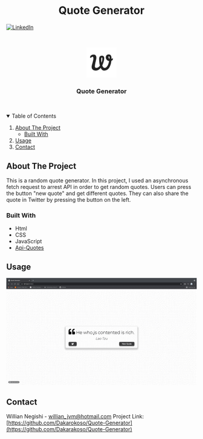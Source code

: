  <h1 align="center">Quote Generator</h1>

[![LinkedIn][linkedin-shield]][linkedin-url]

<!-- PROJECT LOGO -->
<br />
<p align="center">
    <img src="images/apple-touch-icon.png" alt="Logo" width="80" height="80">
  </a>

  <h3 align="center">Quote Generator</h3>
<br/>
</p>

<!-- TABLE OF CONTENTS -->
<details open="open">
  <summary>Table of Contents</summary>
  <ol>
    <li>
      <a href="#about-the-project">About The Project</a>
      <ul>
        <li><a href="#built-with">Built With</a></li>
      </ul>
    </li>
    <li><a href="#usage">Usage</a></li>
    <li><a href="#contact">Contact</a></li>
  </ol>
</details>

<!-- ABOUT THE PROJECT -->

## About The Project

This is a random quote generator. In this project, I used an asynchronous fetch request to arrest API in order to get random quotes. Users can press the button "new quote" and get different quotes. They can also share the quote in Twitter by pressing the button on the left.

### Built With

- Html
- CSS
- JavaScript
- [Api-Quotes](https://type.fit/api/quotes)

## Usage
![Quote Generator](https://github.com/Dakarakoso/Quote-Generator/blob/main/images/usage.gif)

<!-- CONTACT -->

## Contact

Willian Negishi - willian_jvm@hotmail.com
Project Link: [https://github.com/Dakarokoso/Quote-Generator](https://github.com/Dakarakoso/Quote-Generator)

<!-- MARKDOWN LINKS & IMAGES -->
<!-- https://www.markdownguide.org/basic-syntax/#reference-style-links -->

[linkedin-shield]: https://img.shields.io/badge/-LinkedIn-black.svg?style=for-the-badge&logo=linkedin&colorB=555
[linkedin-url]: https://www.linkedin.com/in/willian-negishi-2829a4172/
[product-screenshot]: images/screenshot.png
